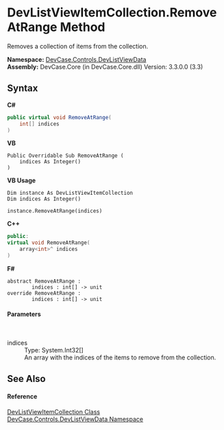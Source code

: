 # DevListViewItemCollection.RemoveAtRange Method 
 

Removes a collection of items from the collection.

**Namespace:**&nbsp;<a href="N_DevCase_Controls_DevListViewData">DevCase.Controls.DevListViewData</a><br />**Assembly:**&nbsp;DevCase.Core (in DevCase.Core.dll) Version: 3.3.0.0 (3.3)

## Syntax

**C#**<br />
``` C#
public virtual void RemoveAtRange(
	int[] indices
)
```

**VB**<br />
``` VB
Public Overridable Sub RemoveAtRange ( 
	indices As Integer()
)
```

**VB Usage**<br />
``` VB Usage
Dim instance As DevListViewItemCollection
Dim indices As Integer()

instance.RemoveAtRange(indices)
```

**C++**<br />
``` C++
public:
virtual void RemoveAtRange(
	array<int>^ indices
)
```

**F#**<br />
``` F#
abstract RemoveAtRange : 
        indices : int[] -> unit 
override RemoveAtRange : 
        indices : int[] -> unit 
```


#### Parameters
&nbsp;<dl><dt>indices</dt><dd>Type: System.Int32[]<br />An array with the indices of the items to remove from the collection.</dd></dl>

## See Also


#### Reference
<a href="T_DevCase_Controls_DevListViewData_DevListViewItemCollection">DevListViewItemCollection Class</a><br /><a href="N_DevCase_Controls_DevListViewData">DevCase.Controls.DevListViewData Namespace</a><br />